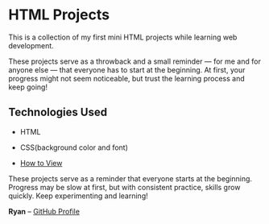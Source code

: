 # HTML Projects

This is a collection of my first mini HTML projects while learning web development.

These projects serve as a throwback and a small reminder — for me and for anyone else — that everyone has to start at the beginning. At first, your progress might not seem noticeable, but trust the learning process and keep going!

## Technologies Used
- HTML
- CSS(background color and font)

- [How to View](https://ryansuda-code.github.io/html-projects-new/)

These projects serve as a reminder that everyone starts at the beginning. Progress may be slow at first, but with consistent practice, skills grow quickly. Keep experimenting and learning!

**Ryan** – [GitHub Profile](https://github.com/RyanSuda-Code)
